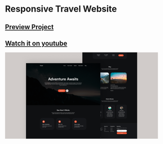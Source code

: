 # Responsive Travel Website
## [Preview Project](https://luissitoe.github.io/responsive-travel-website/)
## [Watch it on youtube](https://www.youtube.com/watch?v=7IDNxeoggLQ)

![preview img](/preview.png)
